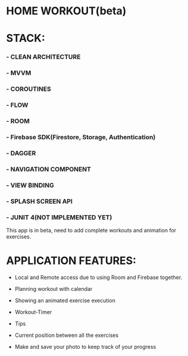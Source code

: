 # HOME WORKOUT(beta)

# STACK:

### - CLEAN ARCHITECTURE

### - MVVM

### - COROUTINES

### - FLOW

### - ROOM

### - Firebase SDK(Firestore, Storage, Authentication)

### - DAGGER

### - NAVIGATION COMPONENT

### - VIEW BINDING

### - SPLASH SCREEN API

### - JUNIT 4(NOT IMPLEMENTED YET)

This app is in beta, need to add complete workouts and animation for exercises.

# APPLICATION FEATURES:

- Local and Remote access due to using Room and Firebase together.

- Planning workout with calendar

- Showing an animated exercise execution
  
- Workout-Timer
  
- Tips
  
- Current position between all the exercises
  
- Make and save your photo to keep track of your progress
